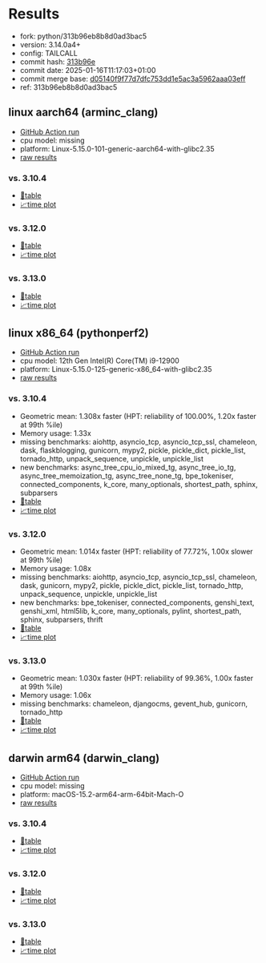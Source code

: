 # Results

- fork: python/313b96eb8b8d0ad3bac5
- version: 3.14.0a4+
- config: TAILCALL
- commit hash: [313b96e](https://github.com/python/cpython/commit/313b96e)
- commit date: 2025-01-16T11:17:03+01:00
- commit merge base: [d05140f9f77d7dfc753dd1e5ac3a5962aaa03eff](https://github.com/python/cpython/commit/d05140f9f77d7dfc753dd1e5ac3a5962aaa03eff)
- ref: 313b96eb8b8d0ad3bac5

## linux aarch64 (arminc_clang)

- [GitHub Action run](https://github.com/faster-cpython/benchmarking/actions/runs/12811335920)
- cpu model: missing
- platform: Linux-5.15.0-101-generic-aarch64-with-glibc2.35
- [raw results](bm-20250116-arminc_clang-aarch64-python-313b96eb8b8d0ad3bac5-3.14.0a4%2B-313b96e.json)

### vs. 3.10.4

- [📄table](bm-20250116-arminc_clang-aarch64-python-313b96eb8b8d0ad3bac5-3.14.0a4%2B-313b96e-vs-3.10.4.md)
- [📈time plot](bm-20250116-arminc_clang-aarch64-python-313b96eb8b8d0ad3bac5-3.14.0a4%2B-313b96e-vs-3.10.4.svg)

### vs. 3.12.0

- [📄table](bm-20250116-arminc_clang-aarch64-python-313b96eb8b8d0ad3bac5-3.14.0a4%2B-313b96e-vs-3.12.0.md)
- [📈time plot](bm-20250116-arminc_clang-aarch64-python-313b96eb8b8d0ad3bac5-3.14.0a4%2B-313b96e-vs-3.12.0.svg)

### vs. 3.13.0

- [📄table](bm-20250116-arminc_clang-aarch64-python-313b96eb8b8d0ad3bac5-3.14.0a4%2B-313b96e-vs-3.13.0.md)
- [📈time plot](bm-20250116-arminc_clang-aarch64-python-313b96eb8b8d0ad3bac5-3.14.0a4%2B-313b96e-vs-3.13.0.svg)

## linux x86_64 (pythonperf2)

- [GitHub Action run](https://github.com/faster-cpython/benchmarking/actions/runs/12811326822)
- cpu model: 12th Gen Intel(R) Core(TM) i9-12900
- platform: Linux-5.15.0-125-generic-x86_64-with-glibc2.35
- [raw results](bm-20250116-pythonperf2-x86_64-python-313b96eb8b8d0ad3bac5-3.14.0a4%2B-313b96e.json)

### vs. 3.10.4

- Geometric mean: 1.308x faster (HPT: reliability of 100.00%, 1.20x faster at 99th %ile)
- Memory usage: 1.33x
- missing benchmarks: aiohttp, asyncio_tcp, asyncio_tcp_ssl, chameleon, dask, flaskblogging, gunicorn, mypy2, pickle, pickle_dict, pickle_list, tornado_http, unpack_sequence, unpickle, unpickle_list
- new benchmarks: async_tree_cpu_io_mixed_tg, async_tree_io_tg, async_tree_memoization_tg, async_tree_none_tg, bpe_tokeniser, connected_components, k_core, many_optionals, shortest_path, sphinx, subparsers
- [📄table](bm-20250116-pythonperf2-x86_64-python-313b96eb8b8d0ad3bac5-3.14.0a4%2B-313b96e-vs-3.10.4.md)
- [📈time plot](bm-20250116-pythonperf2-x86_64-python-313b96eb8b8d0ad3bac5-3.14.0a4%2B-313b96e-vs-3.10.4.svg)

### vs. 3.12.0

- Geometric mean: 1.014x faster (HPT: reliability of 77.72%, 1.00x slower at 99th %ile)
- Memory usage: 1.08x
- missing benchmarks: aiohttp, asyncio_tcp, asyncio_tcp_ssl, chameleon, dask, gunicorn, mypy2, pickle, pickle_dict, pickle_list, tornado_http, unpack_sequence, unpickle, unpickle_list
- new benchmarks: bpe_tokeniser, connected_components, genshi_text, genshi_xml, html5lib, k_core, many_optionals, pylint, shortest_path, sphinx, subparsers, thrift
- [📄table](bm-20250116-pythonperf2-x86_64-python-313b96eb8b8d0ad3bac5-3.14.0a4%2B-313b96e-vs-3.12.0.md)
- [📈time plot](bm-20250116-pythonperf2-x86_64-python-313b96eb8b8d0ad3bac5-3.14.0a4%2B-313b96e-vs-3.12.0.svg)

### vs. 3.13.0

- Geometric mean: 1.030x faster (HPT: reliability of 99.36%, 1.00x faster at 99th %ile)
- Memory usage: 1.06x
- missing benchmarks: chameleon, djangocms, gevent_hub, gunicorn, tornado_http
- [📄table](bm-20250116-pythonperf2-x86_64-python-313b96eb8b8d0ad3bac5-3.14.0a4%2B-313b96e-vs-3.13.0.md)
- [📈time plot](bm-20250116-pythonperf2-x86_64-python-313b96eb8b8d0ad3bac5-3.14.0a4%2B-313b96e-vs-3.13.0.svg)

## darwin arm64 (darwin_clang)

- [GitHub Action run](https://github.com/faster-cpython/benchmarking/actions/runs/12811331877)
- cpu model: missing
- platform: macOS-15.2-arm64-arm-64bit-Mach-O
- [raw results](bm-20250116-darwin_clang-arm64-python-313b96eb8b8d0ad3bac5-3.14.0a4%2B-313b96e.json)

### vs. 3.10.4

- [📄table](bm-20250116-darwin_clang-arm64-python-313b96eb8b8d0ad3bac5-3.14.0a4%2B-313b96e-vs-3.10.4.md)
- [📈time plot](bm-20250116-darwin_clang-arm64-python-313b96eb8b8d0ad3bac5-3.14.0a4%2B-313b96e-vs-3.10.4.svg)

### vs. 3.12.0

- [📄table](bm-20250116-darwin_clang-arm64-python-313b96eb8b8d0ad3bac5-3.14.0a4%2B-313b96e-vs-3.12.0.md)
- [📈time plot](bm-20250116-darwin_clang-arm64-python-313b96eb8b8d0ad3bac5-3.14.0a4%2B-313b96e-vs-3.12.0.svg)

### vs. 3.13.0

- [📄table](bm-20250116-darwin_clang-arm64-python-313b96eb8b8d0ad3bac5-3.14.0a4%2B-313b96e-vs-3.13.0.md)
- [📈time plot](bm-20250116-darwin_clang-arm64-python-313b96eb8b8d0ad3bac5-3.14.0a4%2B-313b96e-vs-3.13.0.svg)

